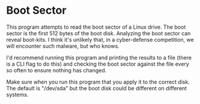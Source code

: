 # Boot Sector

This program attempts to read the boot sector of a Linux drive. The boot sector is the first 512 bytes of the boot disk. Analyzing the boot sector can reveal boot-kits. I think it's unlikely that, in a cyber-defense competition, we will encounter such malware, but who knows.

I'd recommend running this program and printing the results to a file (there is a CLI flag to do this) and checking the boot sector against the file every so often to ensure nothing has changed. 

Make sure when you run this program that you apply it to the correct disk. The default is "/dev/sda" but the boot disk could be different on different systems. 
